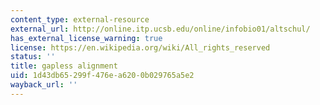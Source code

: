 ```yaml
---
content_type: external-resource
external_url: http://online.itp.ucsb.edu/online/infobio01/altschul/
has_external_license_warning: true
license: https://en.wikipedia.org/wiki/All_rights_reserved
status: ''
title: gapless alignment
uid: 1d43db65-299f-476e-a620-0b029765a5e2
wayback_url: ''
---
```

